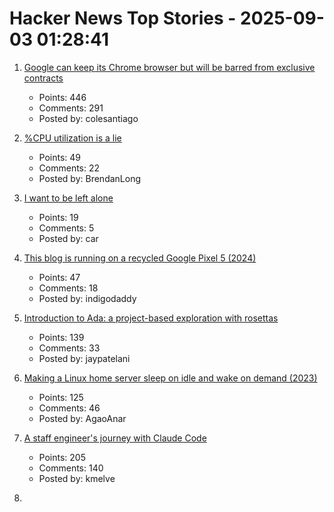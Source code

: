 # Hacker News Top Stories - 2025-09-03 01:28:41

1. [Google can keep its Chrome browser but will be barred from exclusive contracts](https://www.cnbc.com/2025/09/02/google-antitrust-search-ruling.html)
   - Points: 446
   - Comments: 291
   - Posted by: colesantiago

2. [%CPU utilization is a lie](https://www.brendanlong.com/cpu-utilization-is-a-lie.html)
   - Points: 49
   - Comments: 22
   - Posted by: BrendanLong

3. [I want to be left alone](https://blog.ctms.me/posts/2024-07-26-i-want-to-be-left-alone/)
   - Points: 19
   - Comments: 5
   - Posted by: car

4. [This blog is running on a recycled Google Pixel 5 (2024)](https://blog.ctms.me/posts/2024-08-29-running-this-blog-on-a-pixel-5/)
   - Points: 47
   - Comments: 18
   - Posted by: indigodaddy

5. [Introduction to Ada: a project-based exploration with rosettas](https://blog.adacore.com/introduction-to-ada-a-project-based-exploration-with-rosettas)
   - Points: 139
   - Comments: 33
   - Posted by: jaypatelani

6. [Making a Linux home server sleep on idle and wake on demand (2023)](https://dgross.ca/blog/linux-home-server-auto-sleep)
   - Points: 125
   - Comments: 46
   - Posted by: AgaoAnar

7. [A staff engineer's journey with Claude Code](https://www.sanity.io/blog/first-attempt-will-be-95-garbage)
   - Points: 205
   - Comments: 140
   - Posted by: kmelve

8. [<template>: The Content Template element](https://developer.mozilla.org/en-US/docs/Web/HTML/Reference/Elements/template)
   - Points: 150
   - Comments: 55
   - Posted by: palmfacehn

9. [Physically based rendering from first principles](https://imadr.me/pbr/)
   - Points: 135
   - Comments: 38
   - Posted by: imadr

10. [The Little Book of Linear Algebra](https://github.com/the-litte-book-of/linear-algebra)
   - Points: 278
   - Comments: 80
   - Posted by: scapbi

11. [You're Not Interviewing for the Job. You're Auditioning for the Job Title](https://idiallo.com/blog/performing-for-the-job-title)
   - Points: 60
   - Comments: 31
   - Posted by: foxfired

12. [Vijaye Raji to become CTO of Applications with acquisition of Statsig](https://openai.com/index/vijaye-raji-to-become-cto-of-applications-with-acquisition-of-statsig/)
   - Points: 128
   - Comments: 48
   - Posted by: tosh

13. [Static sites enable a good time travel experience](https://hamatti.org/posts/static-sites-enable-a-good-time-travel-experience/)
   - Points: 142
   - Comments: 37
   - Posted by: speckx

14. [Launch HN: Datafruit (YC S25) – AI for DevOps](undefined)
   - Points: 45
   - Comments: 32
   - Posted by: nickpapciak

15. ['World Models,' an old idea in AI, mount a comeback](https://www.quantamagazine.org/world-models-an-old-idea-in-ai-mount-a-comeback-20250902/)
   - Points: 137
   - Comments: 49
   - Posted by: warrenm

16. [Indices, not Pointers](https://joegm.github.io/blog/indices-not-pointers/)
   - Points: 14
   - Comments: 4
   - Posted by: vitalnodo

17. [The staff ate it later](https://en.wikipedia.org/wiki/The_staff_ate_it_later)
   - Points: 152
   - Comments: 83
   - Posted by: gyomu

18. [Show HN: LightCycle, a FOSS game in Rust based on Tron](https://github.com/Tortured-Metaphor/LightCycle)
   - Points: 6
   - Comments: 2
   - Posted by: DavidCanHelp

19. [Chicago has the most lead pipes in the nation. We mapped them all](https://grist.org/accountability/chicago-lead-pipe-replacement-map-health/)
   - Points: 9
   - Comments: 4
   - Posted by: Brajeshwar

20. [Still Asking: How Good Are Query Optimizers, Really? [pdf]](https://www.vldb.org/pvldb/vol18/p5531-viktor.pdf)
   - Points: 16
   - Comments: 3
   - Posted by: matt_d

21. [What Happens During Startup?](https://eclecticlight.co/2025/08/29/what-happens-during-startup/)
   - Points: 11
   - Comments: 2
   - Posted by: colinprince

22. [Untangling the myths and mysteries of Dvorak and QWERTY (2023)](https://aresluna.org/the-primitive-tortureboard/)
   - Points: 44
   - Comments: 59
   - Posted by: kens

23. [Amazon must face US nationwide class action over third-party sales](https://www.reuters.com/legal/government/amazon-must-face-us-nationwide-class-action-over-third-party-sales-2025-09-02/)
   - Points: 193
   - Comments: 74
   - Posted by: giuliomagnifico

24. [Anthropic raises $13B Series F](https://www.anthropic.com/news/anthropic-raises-series-f-at-usd183b-post-money-valuation)
   - Points: 470
   - Comments: 472
   - Posted by: meetpateltech

25. [Take something you don’t like and try to like it](https://dynomight.net/liking/)
   - Points: 158
   - Comments: 130
   - Posted by: surprisetalk

26. [Python has had async for 10 years – why isn't it more popular?](https://tonybaloney.github.io/posts/why-isnt-python-async-more-popular.html)
   - Points: 209
   - Comments: 197
   - Posted by: willm

27. [Triangle Grids](https://kvachev.com/blog/posts/triangular-grid/)
   - Points: 32
   - Comments: 7
   - Posted by: Bogdanp

28. [Show HN: Amber – better Beeper, a modern all-in-one messenger](https://useamber.app/)
   - Points: 48
   - Comments: 64
   - Posted by: DmitryDolgopolo

29. [Civics is boring, so, let's encrypt something (2024)](https://queue.acm.org/detail.cfm?id=3703126)
   - Points: 45
   - Comments: 39
   - Posted by: rdoherty

30. [Toronto’s network of pedestrian tunnels](https://www.worksinprogress.news/p/torontos-underground-labyrinth)
   - Points: 169
   - Comments: 132
   - Posted by: bensouthwood

